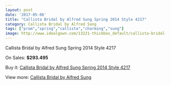 ```yaml
---
layout: post
date: '2017-05-06'
title: "Callista Bridal by Alfred Sung Spring 2014 Style 4217"
category: Callista Bridal by Alfred Sung
tags: ["prom","spring","callista","charming","sung"]
image: http://www.idealgown.com/13221-thickbox_default/callista-bridal-by-alfred-sung-spring-2014-style-4217.jpg
---
```

Callista Bridal by Alfred Sung Spring 2014 Style 4217

On Sales: **$293.495**
<a href="https://www.idealgown.com/en/callista-bridal-by-alfred-sung/5320-callista-bridal-by-alfred-sung-spring-2014-style-4217.html"><amp-img layout="responsive" width="600" height="600" src="//www.idealgown.com/13221-thickbox_default/callista-bridal-by-alfred-sung-spring-2014-style-4217.jpg" alt="Callista Bridal by Alfred Sung Spring 2014 Style 4217 0" /></a>
<a href="https://www.idealgown.com/en/callista-bridal-by-alfred-sung/5320-callista-bridal-by-alfred-sung-spring-2014-style-4217.html"><amp-img layout="responsive" width="600" height="600" src="//www.idealgown.com/13223-thickbox_default/callista-bridal-by-alfred-sung-spring-2014-style-4217.jpg" alt="Callista Bridal by Alfred Sung Spring 2014 Style 4217 1" /></a>
<a href="https://www.idealgown.com/en/callista-bridal-by-alfred-sung/5320-callista-bridal-by-alfred-sung-spring-2014-style-4217.html"><amp-img layout="responsive" width="600" height="600" src="//www.idealgown.com/13222-thickbox_default/callista-bridal-by-alfred-sung-spring-2014-style-4217.jpg" alt="Callista Bridal by Alfred Sung Spring 2014 Style 4217 2" /></a>

Buy it: [Callista Bridal by Alfred Sung Spring 2014 Style 4217](https://www.idealgown.com/en/callista-bridal-by-alfred-sung/5320-callista-bridal-by-alfred-sung-spring-2014-style-4217.html "Callista Bridal by Alfred Sung Spring 2014 Style 4217")

View more: [Callista Bridal by Alfred Sung](https://www.idealgown.com/en/75-callista-bridal-by-alfred-sung "Callista Bridal by Alfred Sung")